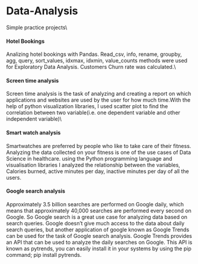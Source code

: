# Data-Analysis
Simple practice projects\
<h4>Hotel Bookings</h4> Analizing hotel bookings with Pandas. Read_csv, info, rename, groupby, agg, query, sort_values, idxmax, idxmin, value_counts methods were used for Exploratory Data Analysis. Customers Churn rate was calculated.\
<h4>Screen time analysis</h4> Screen time analysis is the task of analyzing and creating a report on which applications and websites are used by the user for how much time.With the help of python visualization libraries, I used scatter plot to find the correlation between two variable(i.e. one dependent variable and other independent variable)\
<h4>Smart watch analysis</h4> Smartwatches are preferred by people who like to take care of their fitness. Analyzing the data collected on your fitness is one of the use cases of Data Science in healthcare. using the Python programming language and visualisation libraries I analyzed the relationship between the variables, Calories burned, active minutes per day, inactive minutes per day of all the users.
<h4>Google search analysis</h4> Approximately 3.5 billion searches are performed on Google daily, which means that approximately 40,000 searches are performed every second on Google. So Google search is a great use case for analyzing data based on search queries. Google doesn’t give much access to the data about daily search queries, but another application of google known as Google Trends can be used for the task of Google search analysis. Google Trends provides an API that can be used to analyze the daily searches on Google. This API is known as pytrends, you can easily install it in your systems by using the pip command; pip install pytrends.
